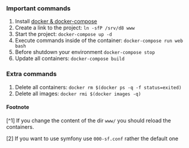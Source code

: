 ### Important commands

1. Install [docker & docker-compose][docs.docker]
1. Create a link to the project: `ln -sfP /srv/d8 www`
1. Start the project: `docker-compose up -d`
1. Execute commands inside of the container: `docker-compose run web bash`
1. Before shutdown your environment `docker-compose stop`
1. Update all containers: `docker-compose build`

### Extra commands

1. Delete all containers: `docker rm $(docker ps -q -f status=exited)`
1. Delete all images: `docker rmi $(docker images -q)`

#### Footnote

[^1] If you change the content of the dir `www/` you should reload the containers.

[2] If you want to use symfony use `000-sf.conf` rather the default one


[docs.docker]: https://docs.docker.com/engine/installation/linux/ubuntulinux/
